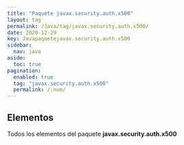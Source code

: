 ```yaml
---
title: "Paquete javax.security.auth.x500"
layout: tag
permalink: /Java/tag/javax.security.auth.x500/
date: 2020-12-29
key: Javapaquetejavax.security.auth.x500
sidebar: 
  nav: java
aside: 
  toc: true
pagination: 
  enabled: true
  tag: "javax.security.auth.x500"
  permalink: /:num/
---
```


<h2>Elementos</h2>
Todos los elementos del paquete <strong>javax.security.auth.x500</strong>
